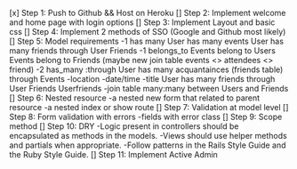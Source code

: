 [x] Step 1: Push to Github && Host on Heroku
[]  Step 2: Implement welcome and home page with login options
[]  Step 3: Implement Layout and basic css
[]  Step 4: Implement 2 methods of SSO (Google and Github most likely)
[]  Step 5: Model requirements
        -1 has many
                User has many events
                User has many friends through User Friends
        -1 belongs_to
                Events belong to Users
                Events belong to Friends (maybe new join table events <> attendees <> friend)
        -2 has_many :through
            User has many acquantainces (friends table) through Events
                -location
                -date/time
                -title
            User has many friends through User Friends Userfriends
                -join table many:many between Users and Friends
[]  Step 6: Nested resource
        -a nested new form that related to parent resource
        -a nested index or show route
[]  Step 7: Validation at model level
[]  Step 8: Form validation with errors
        -fields with error class
[]  Step 9: Scope method
[]  Step 10: DRY
        -Logic present in controllers should be encapsulated as methods in the models.
        -Views should use helper methods and partials when appropriate.
        -Follow patterns in the Rails Style Guide and the Ruby Style Guide.
[]  Step 11: Implement Active Admin